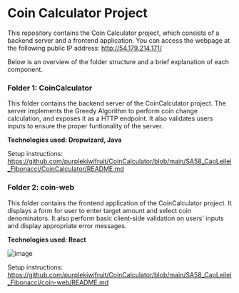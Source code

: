 ﻿# Coin Calculator Project
This repository contains the Coin Calculator project, which consists of a backend server and a frontend application. You can access the webpage at the following public IP address: http://54.179.214.171/

Below is an overview of the folder structure and a brief explanation of each component.

### Folder 1: CoinCalculator 
This folder contains the backend server of the CoinCalculator project. The server implements the Greedy Algorithm to perform coin change calculation, and exposes it as a HTTP endpoint. It also validates users inputs to ensure the proper funtionality of the server.

**Technologies used: Dropwizard, Java**

Setup instructions: https://github.com/purplekiwifruit/CoinCalculator/blob/main/SA58_CaoLeilei_Fibonacci/CoinCalculator/README.md


### Folder 2: coin-web
This folder contains the frontend application of the CoinCalculator project. It displays a form for user to enter target amount and select coin denominators. It also perform basic client-side validation on users' inputs and display appropriate error messages.

**Technologies used: React**

![image](https://github.com/user-attachments/assets/0eda152e-7732-4731-a4ad-7b21b7a89415)


Setup instructions: https://github.com/purplekiwifruit/CoinCalculator/blob/main/SA58_CaoLeilei_Fibonacci/coin-web/README.md
